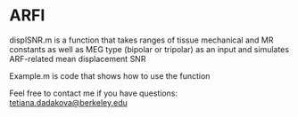 # ARFI

displSNR.m is a function that takes ranges of tissue mechanical and MR constants as well as MEG type (bipolar or tripolar) as an input and simulates ARF-related mean displacement SNR

Example.m is code that shows how to use the function

Feel free to contact me if you have questions:
tetiana.dadakova@berkeley.edu
